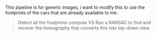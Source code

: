 This pipeline is for generic images, i want to modify this to use the footprints of the cars that are already available to me.
> Detect all the footprints
> compute VS
> Run a RANSAC to find and recover the homography that converts this into top-down view
